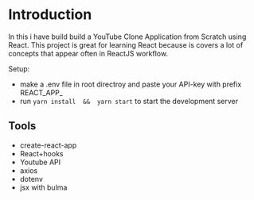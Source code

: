 # Introduction
In this i have build build a YouTube Clone Application from Scratch using React. This project is great for learning React because is covers a lot of concepts that appear often in ReactJS workflow. 

Setup:
- make a .env file in root directroy  and paste your API-key with prefix REACT_APP_
- run ```yarn install  &&  yarn start``` to start the development server

## Tools
 - create-react-app
 - React+hooks
 - Youtube API
 - axios
 - dotenv
 - jsx with bulma
 
